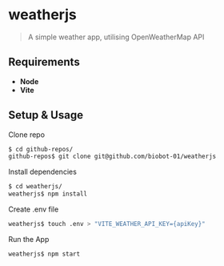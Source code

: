 # weatherjs
> A simple weather app, utilising OpenWeatherMap API

## Requirements
* __Node__
* __Vite__

## Setup & Usage
Clone repo
```bash
$ cd github-repos/
github-repos$ git clone git@github.com/biobot-01/weatherjs
```
Install dependencies
```bash
$ cd weatherjs/
weatherjs$ npm install
```
Create .env file
```bash
weatherjs$ touch .env > "VITE_WEATHER_API_KEY={apiKey}"
```
Run the App
```bash
weatherjs$ npm start
```
